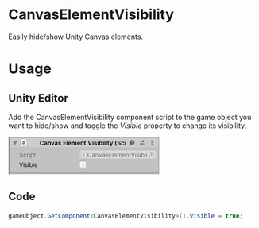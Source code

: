 # CanvasElementVisibility
Easily hide/show Unity Canvas elements.

# Usage
## Unity Editor
Add the CanvasElementVisibility component script to the game object you want to hide/show and toggle the *Visible* property to change its visibility.

![Unity Editor Usage](Images/unity-editor-usage.png)

## Code
```csharp
gameObject.GetComponent<CanvasElementVisibility>().Visible = true;
```
